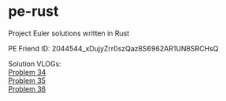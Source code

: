 # pe-rust
Project Euler solutions written in Rust

PE Friend ID: 2044544_xDujyZrr0szQaz8S6962AR1UN8SRCHsQ

Solution VLOGs:  
[Problem 34](https://youtu.be/XJ2gCAaugc4)  
[Problem 35](https://youtu.be/_OoUryrkDB4)  
[Problem 36](https://youtu.be/Yiw9IKZtF48)  
